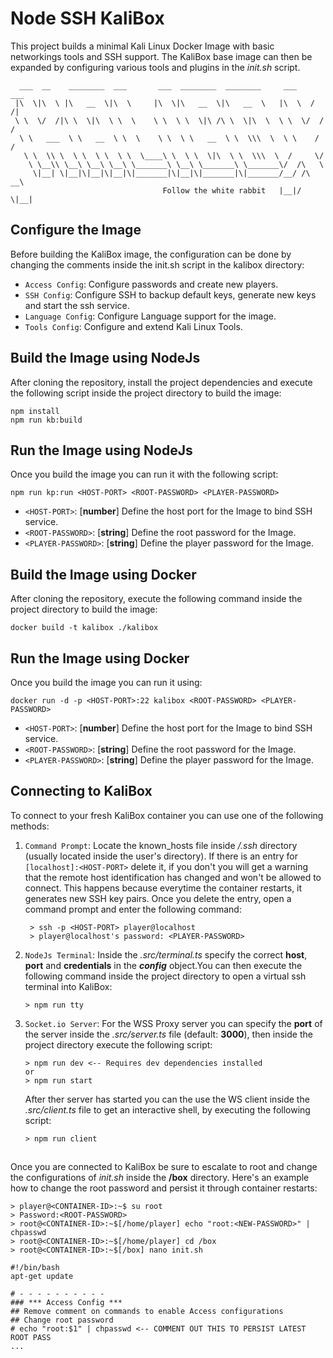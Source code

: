 # Node SSH KaliBox
This project builds a minimal Kali Linux Docker Image with basic networkings tools and SSH support. The KaliBox base image can then be expanded by configuring various tools and plugins in the *init.sh* script.
```
  ___  __    ________  ___       ___  ________  ________     ___    ___ 
 |\  \|\  \ |\   __  \|\  \     |\  \|\   __  \|\   __  \   |\  \  /  /|
 \ \  \/  /|\ \  \|\  \ \  \    \ \  \ \  \|\ /\ \  \|\  \  \ \  \/  / /
  \ \   ___  \ \   __  \ \  \    \ \  \ \   __  \ \  \\\  \  \ \    / / 
   \ \  \\ \  \ \  \ \  \ \  \____\ \  \ \  \|\  \ \  \\\  \  /     \/  
    \ \__\\ \__\ \__\ \__\ \_______\ \__\ \_______\ \_______\/  /\   \  
     \|__| \|__|\|__|\|__|\|_______|\|__|\|_______|\|_______/__/ /\ __\ 
                                  Follow the white rabbit   |__|/ \|__|                                                                     
```
## Configure the Image
Before building the KaliBox image, the configuration can be done by changing the comments inside the init.sh script in the kalibox directory:
- `Access Config`: Configure passwords and create new players.
- `SSH Config`: Configure SSH to backup default keys, generate new keys and start the ssh service.
- `Language Config`: Configure Language support for the image.
- `Tools Config`: Configure and extend Kali Linux Tools.

## Build the Image using NodeJs
After cloning the repository, install the project dependencies and execute the following script inside the project directory to build the image:
```
npm install
npm run kb:build
``` 
## Run the Image using NodeJs
Once you build the image you can run it with the following script:
```
npm run kp:run <HOST-PORT> <ROOT-PASSWORD> <PLAYER-PASSWORD>
```
- `<HOST-PORT>`: [**number**] Define the host port for the Image to bind SSH service. 
- `<ROOT-PASSWORD>`: [**string**] Define the root password for the Image. 
- `<PLAYER-PASSWORD>`: [**string**] Define the player password for the Image. 
## Build the Image using Docker
After cloning the repository, execute the following command inside the project directory to build the image:
```
docker build -t kalibox ./kalibox
```
## Run the Image using Docker
Once you build the image you can run it using:
```
docker run -d -p <HOST-PORT>:22 kalibox <ROOT-PASSWORD> <PLAYER-PASSWORD> 
```
- `<HOST-PORT>`: [**number**] Define the host port for the Image to bind SSH service. 
- `<ROOT-PASSWORD>`: [**string**] Define the root password for the Image. 
- `<PLAYER-PASSWORD>`: [**string**] Define the player password for the Image. 
  
## Connecting to KaliBox
To connect to your fresh KaliBox container you can use one of the following methods:

1. `Command Prompt`: Locate the known_hosts file inside */.ssh* directory (usually located inside the user's directory). If there is an entry for `[localhost]:<HOST-PORT>` delete it, if you don't you will get a warning that the remote host identification has changed and won't be allowed to connect. This happens because everytime the container restarts, it generates new SSH key pairs. Once you delete the entry, open a command prompt and enter the following command:
   
   ```
    > ssh -p <HOST-PORT> player@localhost 
    > player@localhost's password: <PLAYER-PASSWORD>
   ```
2. `NodeJs Terminal`: Inside the *.src/terminal.ts* specify the correct **host**, **port** and **credentials** in the ***config*** object.You can then execute the following command inside the project directory to open a virtual ssh terminal into KaliBox:
   ```   
   > npm run tty
   ```   
3. `Socket.io Server`: For the WSS Proxy server you can specify the **port** of the server inside the *.src/server.ts* file (default: **3000**), then inside the project directory execute the following script:
   ```   
   > npm run dev <-- Requires dev dependencies installed
   or
   > npm run start
   ```
   After ther server has started you can the use the WS client inside the *.src/client.ts* file to get an interactive shell, by executing the following script:
   ```
   > npm run client
   ```
## 
Once you are connected to KaliBox be sure to escalate to root and change the configurations of *init.sh* inside the **/box** directory. Here's an example how to change the root password and persist it through container restarts:
```
> player@<CONTAINER-ID>:~$ su root
> Password:<ROOT-PASSWORD>
> root@<CONTAINER-ID>:~$[/home/player] echo "root:<NEW-PASSWORD>" | chpasswd
> root@<CONTAINER-ID>:~$[/home/player] cd /box 
> root@<CONTAINER-ID>:~$[/box] nano init.sh 

#!/bin/bash
apt-get update

# - - - - - - - - - -
### *** Access Config ***
## Remove comment on commands to enable Access configurations 
## Change root password
# echo "root:$1" | chpasswd <-- COMMENT OUT THIS TO PERSIST LATEST ROOT PASS
...
```
